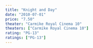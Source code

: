```yaml
---
title: "Knight and Day"
date: "2010-07-01"
price: "7.50"
theater: "Carmike Royal Cinema 10"
theaters: ["Carmike Royal Cinema 10"]
rating: "PG-13"
ratings: ["PG-13"]
---
```

